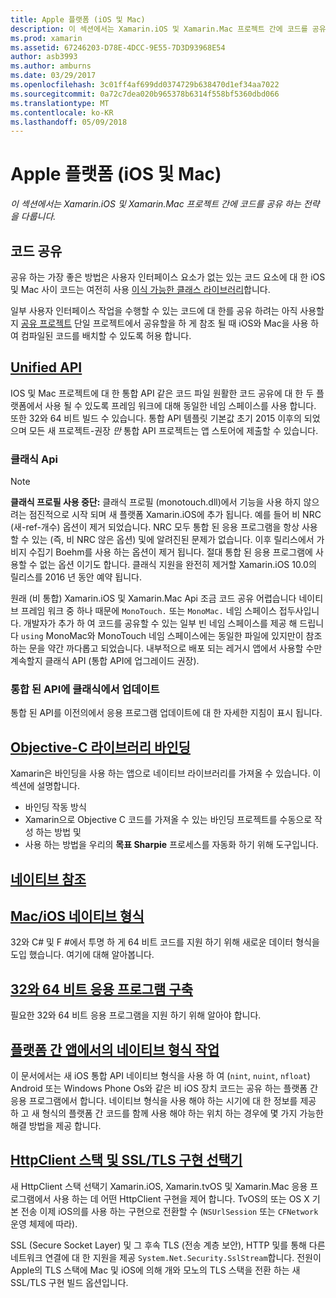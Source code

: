 ```yaml
---
title: Apple 플랫폼 (iOS 및 Mac)
description: 이 섹션에서는 Xamarin.iOS 및 Xamarin.Mac 프로젝트 간에 코드를 공유 하는 전략을 다룹니다.
ms.prod: xamarin
ms.assetid: 67246203-D78E-4DCC-9E55-7D3D93968E54
author: asb3993
ms.author: amburns
ms.date: 03/29/2017
ms.openlocfilehash: 3c01ff4af699dd0374729b638470d1ef34aa7022
ms.sourcegitcommit: 0a72c7dea020b965378b6314f558bf5360dbd066
ms.translationtype: MT
ms.contentlocale: ko-KR
ms.lasthandoff: 05/09/2018
---
```

# <a name="apple-platform-ios-and-mac"></a>Apple 플랫폼 (iOS 및 Mac)

_이 섹션에서는 Xamarin.iOS 및 Xamarin.Mac 프로젝트 간에 코드를 공유 하는 전략을 다룹니다._

## <a name="code-sharing"></a>코드 공유

공유 하는 가장 좋은 방법은 사용자 인터페이스 요소가 없는 있는 코드 요소에 대 한 iOS 및 Mac 사이 코드는 여전히 사용 [이식 가능한 클래스 라이브러리](~/cross-platform/app-fundamentals/pcl.md)합니다.

일부 사용자 인터페이스 작업을 수행할 수 있는 코드에 대 한를 공유 하려는 아직 사용할지 [공유 프로젝트](~/cross-platform/app-fundamentals/shared-projects.md) 단일 프로젝트에서 공유할을 하 게 참조 될 때 iOS와 Mac을 사용 하 여 컴파일된 코드를 배치할 수 있도록 허용 합니다.

##  <a name="unified-apiunifiedindexmd"></a>[Unified API](unified/index.md)

IOS 및 Mac 프로젝트에 대 한 통합 API 같은 코드 파일 원활한 코드 공유에 대 한 두 플랫폼에서 사용 될 수 있도록 프레임 워크에 대해 동일한 네임 스페이스를 사용 합니다. 또한 32와 64 비트 빌드 수 있습니다. 통합 API 템플릿 기본값 초기 2015 이후의 되었으며 모든 새 프로젝트-권장 *만* 통합 API 프로젝트는 앱 스토어에 제출할 수 있습니다.

### <a name="classic-apis"></a>클래식 Api

> [!NOTE]
> **클래식 프로필 사용 중단:** 클래식 프로필 (monotouch.dll)에서 기능을 사용 하지 않으려는 점진적으로 시작 되며 새 플랫폼 Xamarin.iOS에 추가 됩니다. 예를 들어 비 NRC (새-ref-개수) 옵션이 제거 되었습니다. NRC 모두 통합 된 응용 프로그램을 항상 사용할 수 있는 (즉, 비 NRC 않은 옵션) 및에 알려진된 문제가 없습니다. 이후 릴리스에서 가비지 수집기 Boehm를 사용 하는 옵션이 제거 됩니다. 절대 통합 된 응용 프로그램에 사용할 수 없는 옵션 이기도 합니다. 클래식 지원을 완전히 제거할 Xamarin.iOS 10.0의 릴리스를 2016 년 동안 예약 됩니다.

원래 (비 통합) Xamarin.iOS 및 Xamarin.Mac Api 조금 코드 공유 어렵습니다 네이티브 프레임 워크 중 하나 때문에 `MonoTouch.` 또는 `MonoMac.` 네임 스페이스 접두사입니다.  개발자가 추가 하 여 코드를 공유할 수 있는 일부 빈 네임 스페이스를 제공 해 드립니다 `using` MonoMac와 MonoTouch 네임 스페이스에는 동일한 파일에 있지만이 참조 하는 문을 약간 까다롭고 되었습니다. 내부적으로 배포 되는 레거시 앱에서 사용할 수만 계속할지 클래식 API (통합 API에 업그레이드 권장).


### <a name="updating-from-classic-to-the-unified-api"></a>통합 된 API에 클래식에서 업데이트

통합 된 API를 이전의에서 응용 프로그램 업데이트에 대 한 자세한 지침이 표시 됩니다.

## <a name="binding-objective-c-librariesbindingindexmd"></a>[Objective-C 라이브러리 바인딩](binding/index.md)

Xamarin은 바인딩을 사용 하는 앱으로 네이티브 라이브러리를 가져올 수 있습니다. 이 섹션에 설명합니다.

- 바인딩 작동 방식
- Xamarin으로 Objective C 코드를 가져올 수 있는 바인딩 프로젝트를 수동으로 작성 하는 방법 및
- 사용 하는 방법을 우리의 **목표 Sharpie** 프로세스를 자동화 하기 위해 도구입니다.

## <a name="native-referencesnative-referencesmd"></a>[네이티브 참조](native-references.md)



##  <a name="macios-native-typesnativetypesmd"></a>[Mac/iOS 네이티브 형식](nativetypes.md)

32와 C# 및 F #에서 투명 하 게 64 비트 코드를 지원 하기 위해 새로운 데이터 형식을 도입 했습니다.   여기에 대해 알아봅니다.

##  <a name="building-32-and-64-bit-apps32-and-64indexmd"></a>[32와 64 비트 응용 프로그램 구축](32-and-64/index.md)

필요한 32와 64 비트 응용 프로그램을 지원 하기 위해 알아야 합니다.

## <a name="working-with-native-types-in-cross-platform-appsnative-types-cross-platformmd"></a>[플랫폼 간 앱에서의 네이티브 형식 작업](native-types-cross-platform.md)

이 문서에서는 새 iOS 통합 API 네이티브 형식을 사용 하 여 (`nint`, `nuint`, `nfloat`) Android 또는 Windows Phone Os와 같은 비 iOS 장치 코드는 공유 하는 플랫폼 간 응용 프로그램에서 합니다.
네이티브 형식을 사용 해야 하는 시기에 대 한 정보를 제공 하 고 새 형식의 플랫폼 간 코드를 함께 사용 해야 하는 위치 하는 경우에 몇 가지 가능한 해결 방법을 제공 합니다.


## <a name="httpclient-stack-and-ssltls-implementation-selectorhttp-stackmd"></a>[HttpClient 스택 및 SSL/TLS 구현 선택기](http-stack.md)

새 HttpClient 스택 선택기 Xamarin.iOS, Xamarin.tvOS 및 Xamarin.Mac 응용 프로그램에서 사용 하는 데 어떤 HttpClient 구현을 제어 합니다. TvOS의 또는 OS X 기본 전송 이제 iOS의를 사용 하는 구현으로 전환할 수 (`NSUrlSession` 또는 `CFNetwork` 운영 체제에 따라).

SSL (Secure Socket Layer) 및 그 후속 TLS (전송 계층 보안), HTTP 및를 통해 다른 네트워크 연결에 대 한 지원을 제공 `System.Net.Security.SslStream`합니다. 전원이 Apple의 TLS 스택에 Mac 및 iOS에 의해 개와 모노의 TLS 스택을 전환 하는 새 SSL/TLS 구현 빌드 옵션입니다.
